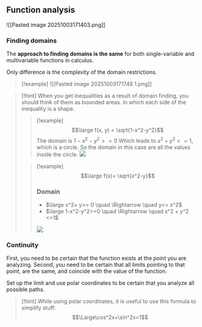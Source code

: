 ## Function analysis

![[Pasted image 20251003171403.png]]

### Finding domains

The **approach to finding domains is the same** for both single-variable and multivariable functions in calculus.

Only difference is the complexity of the domain restrictions.

> [!example]
> ![[Pasted image 20251003171748 1.png]]

> [!hint]
> When you get inequalities as a result of domain finding, you should think of them as bounded areas. In which each side of the inequality is a shape.
> > [!example]
> > $$\large f(x, y) = \sqrt{1-x^2-y^2}$$
> > The domain is $1-x^2-y^2>= 0$
> > Which leads to $x^2+y^2<=1$, which is a circle. So the domain in this case are all the values inside the circle.
> > ![](../../z_images/Pasted%20image%2020240927103602.png)
> 
> > [!example]
> > $$\large f(x)= \sqrt{x^2-y}$$
> >
> > ### Domain
> > - $\large x^2+ y>= 0 \quad \Rightarrow \quad y<= x^2$
> > - $\large 1-x^2-y^2>=0 \quad \Rightarrow \quad x^2 + y^2 <=1$
>   >
>  > ![](../../z_images/Pasted%20image%2020240927112947.png)

### Continuity

First, you need to be certain that the function exists at the point you are analyzing.
Second, you need to be certain that all limits pointing to that point, are the same, and coincide with the value of the function.

Set up the limit and use polar coordinates to be certain that you analyze all possible paths.

> [!hint]
> While using polar coordinates, it is useful to use this formula to simplify stuff: 
> $$\Large\cos^2x+\sin^2x=1$$
